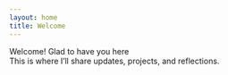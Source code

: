 ```yaml
---
layout: home
title: Welcome
---
```


Welcome! Glad to have you here   
This is where I’ll share updates, projects, and reflections.
